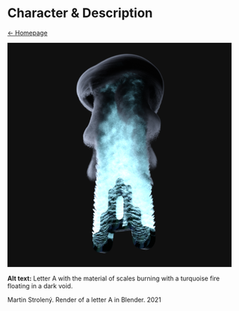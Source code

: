 # Character & Description
[← Homepage](https://martinstroleny.github.io/english-for-designers/07-homepage/index)

![Letter A with the material of scales burning with a turquoise fire floating in a dark void.](img/letter-a-stroleny.png)

**Alt text:** Letter A with the material of scales burning with a turquoise fire floating in a dark void.

Martin Strolený. Render of a letter A in Blender. 2021
